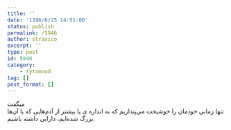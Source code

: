 ```yaml
---
title: ''
date: '1396/6/25 14:51:00'
status: publish
permalink: /5946
author: straxico
excerpt: ''
type: post
id: 5946
category:
    - tytomood
tag: []
post_format: []
---
```

میگفت  
تنها زمانی خودمان را خوشبخت می‌پنداریم که به اندازه‌ ی یا بیشتر از آدم‌هایی که با آن‌ها بزرگ شده‌ایم، دارایی داشته باشیم.